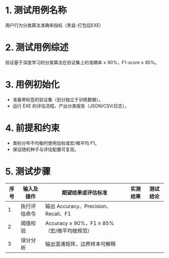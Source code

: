 # 1. 测试用例名称

用户行为分类算法准确率指标（黑盒-打包后EXE）

# 2. 测试用例综述

验证基于深度学习的分类算法在验证集上的准确率 ≥ 90%，F1-score ≥ 85%。

# 3. 用例初始化

- 准备带标签的验证集（划分独立于训练数据）。
- 运行 EXE 的评估流程，产出分类报告（JSON/CSV/日志）。

# 4. 前提和约束

- 类别分布不均衡时使用加权或宏/微平均 F1。
- 保证随机种子与评估配置可复现。

# 5. 测试步骤

| 序号 | 输入及操作 | 期望结果或评估标准 | 实测结果 | 测试结论 |
| --- | --- | --- | --- | --- |
| 1 | 执行评估命令 | 输出 Accuracy、Precision、Recall、F1 |  |  |
| 2 | 阈值校验 | Accuracy ≥ 90%，F1 ≥ 85%（宏/微平均按规范） |  |  |
| 3 | 误分分析 | 输出混淆矩阵，边界样本可解释 |  |  |

